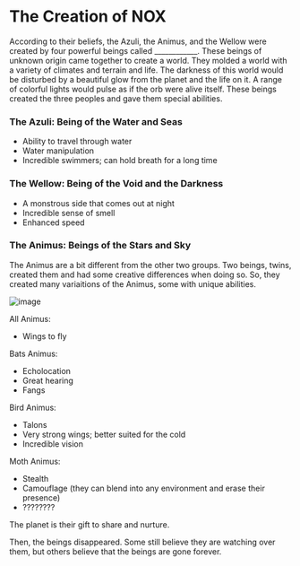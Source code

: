 
# The Creation of NOX

According to their beliefs, the Azuli, the Animus, and the Wellow were created by four powerful beings called ____________. These beings of unknown origin came together to create a world. They molded a world with a variety of climates and terrain and life. The darkness of this world would be disturbed by a beautiful glow from the planet and the life on it. A range of colorful lights would pulse as if the orb were alive itself. These beings created the three peoples and gave them special abilities. 

### The Azuli: Being of the Water and Seas
- Ability to travel through water
- Water manipulation
- Incredible swimmers; can hold breath for a long time

### The Wellow: Being of the Void and the Darkness
- A monstrous side that comes out at night
- Incredible sense of smell
- Enhanced speed

### The Animus: Beings of the Stars and Sky
The Animus are a bit different from the other two groups. Two beings, twins, created them and had some creative differences when doing so. So, they created many variaitions of the Animus, some with unique abilities.

![image](https://github.com/user-attachments/assets/9c166a64-0655-4be9-94fb-898f8af3ac51)

All Animus:
- Wings to fly

Bats Animus:
- Echolocation
- Great hearing
- Fangs

Bird Animus:
- Talons
- Very strong wings; better suited for the cold
- Incredible vision

Moth Animus:
- Stealth 
- Camouflage (they can blend into any environment and erase their presence)
- ????????

The planet is their gift to share and nurture.

Then, the beings disappeared. Some still believe they are watching over them, but others believe that the beings are gone forever.



